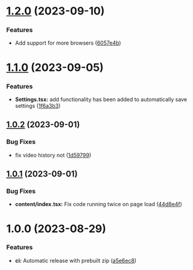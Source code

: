 # [1.2.0](https://github.com/VampireChicken12/youtube-enhancer/compare/v1.1.0...v1.2.0) (2023-09-10)


### Features

* Add support for more browsers ([6057e4b](https://github.com/VampireChicken12/youtube-enhancer/commit/6057e4b81f66c3902163dfc50550395813bc7e1f))

# [1.1.0](https://github.com/VampireChicken12/youtube-enhancer/compare/v1.0.2...v1.1.0) (2023-09-05)


### Features

* **Settings.tsx:** add functionality has been added to automatically save settings ([1f6a3b3](https://github.com/VampireChicken12/youtube-enhancer/commit/1f6a3b30b3f3507d2ad3c7250b0732a850e121e2))

## [1.0.2](https://github.com/VampireChicken12/youtube-enhancer/compare/v1.0.1...v1.0.2) (2023-09-01)


### Bug Fixes

* fix video history not ([1d59799](https://github.com/VampireChicken12/youtube-enhancer/commit/1d59799ce62344c1b78e7152dca5dd7c4704fbaf))

## [1.0.1](https://github.com/VampireChicken12/youtube-enhancer/compare/v1.0.0...v1.0.1) (2023-09-01)


### Bug Fixes

* **content/index.tsx:** Fix code running twice on page load ([44d8e4f](https://github.com/VampireChicken12/youtube-enhancer/commit/44d8e4fcb84f413af7fdc37a42097cf0779c60c4))

# 1.0.0 (2023-08-29)


### Features

* **ci:** Automatic release with prebuilt zip ([a5e6ec8](https://github.com/VampireChicken12/youtube-enhancer/commit/a5e6ec8dffab25f872f03c935d4e0e5ade96c636))
